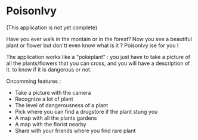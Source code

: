 # PoisonIvy

(This application is not yet complete)

Have you ever walk in the montain or in the forest? Now you see a beautiful plant or flower but don'tt even know what is it ? PoisonIvy ise for you !

The application works like a "pokeplant" : you just have to take a picture of all the plants/flowers that you can cross, and you will have a description of it. to know if it is dangerous or not.

Oncomming features :  
- Take a picture with the camera
- Recognize a lot of plant
- The level of dangerousness of a plant
- Pick where you can find a drugstore if the plant stung you
- A map with all the plants gardens
- A map with the florist nearby
- Share with your friends where you find rare plant
